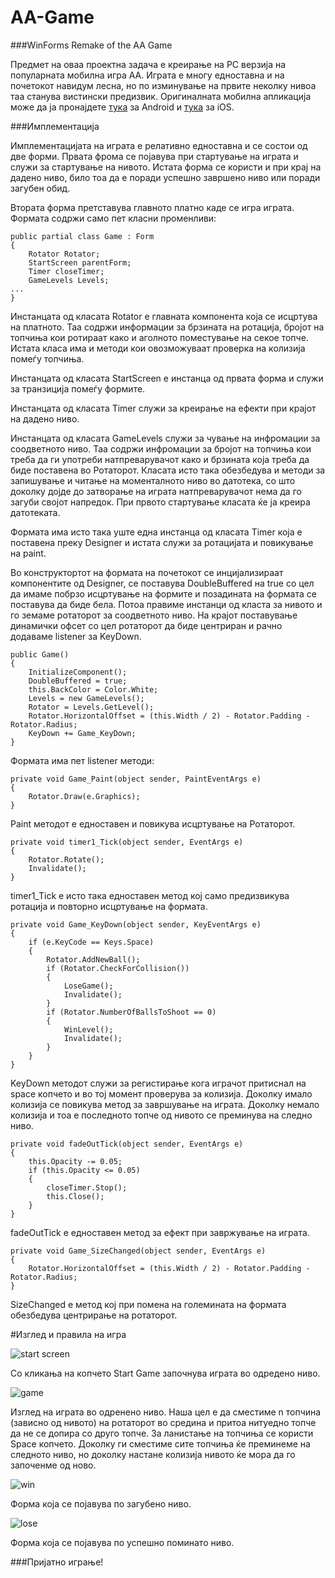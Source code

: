 # AA-Game
###WinForms Remake of the AA Game 

Предмет на оваа проектна задача е креирање на PC верзија на популарната мобилна игра АА. Играта е многу едноставна и на почетокот навидум лесна, но по изминување на првите неколку нивоа таа станува вистински предизвик. Оригиналната мобилна апликација може да ја пронајдете [тука](https://play.google.com/store/apps/details?id=com.aa.generaladaptiveapps&hl=en) за Android и [тука](https://itunes.apple.com/us/app/aa/id905852173?mt=8) за iOS.

###Имплементација

Имплементацијата на играта е релативно едноставна и се состои од две форми. Првата фрома се појавува при стартување на играта и служи за стартување на нивото. Истата форма се користи и при крај на дадено ниво, било тоа да е поради успешно завршено ниво или поради загубен обид.  

Втората форма претставува главното платно каде се игра играта. Формата содржи само пет класни променливи:

```
public partial class Game : Form
{
    Rotator Rotator;
    StartScreen parentForm;
    Timer closeTimer;
    GameLevels Levels;
... 
}
```
Инстанцата од класата Rotator е главната компонента која се исцртува на платното. Таа содржи информации за брзината на ротација, бројот на топчиња кои ротираат како и аголното поместување на секое топче. Истата класа има и методи кои овозможуваат проверка на колизија помеѓу топчиња.

Инстанцата од класата StartScreen e инстанца од првата форма и служи за транзиција помеѓу формите.

Инстанцата oд класата Timer служи за креирање на ефекти при крајот на дадено ниво. 

Инстанцата од класата GameLevels служи за чување на инфромации за соодветното ниво. Таа содржи инфромации за бројот на топчиња кои треба да ги употреби натпреварувачот како и брзината која треба да биде поставена во Ротаторот. Класата исто така обезбедува и методи за запишување и читање на моменталното ниво во датотека, со што доколку дојде до затворање на играта натпреварувачот нема да го загуби својот напредок. При првото стартување класата ќе ја креира датотеката.

Формата има исто така уште една инстанца од класата Timer која е поставена преку Designer и истата служи за ротацијата и повикување на paint.

Во конструктортот на формата на почетокот се инцијализираат компонентите од Designer, се поставува DoubleBuffered на true со цел да имаме побрзо исцртување на формите и позадината на формата се поставува да биде бела. Потоа правиме инстанци од класта за нивото и го земаме ротаторот за соодветното ниво. На крајот поставување динамички офсет со цел ротаторот да биде центриран и рачно додаваме listener за KeyDown.
	
```
public Game()
{
    InitializeComponent();
    DoubleBuffered = true;
    this.BackColor = Color.White;
    Levels = new GameLevels();
    Rotator = Levels.GetLevel();
    Rotator.HorizontalOffset = (this.Width / 2) - Rotator.Padding - Rotator.Radius;
    KeyDown += Game_KeyDown;
}
```

Формата има пет listener методи:

```	
private void Game_Paint(object sender, PaintEventArgs e)
{
    Rotator.Draw(e.Graphics);
}
```

Paint методот е едноставен и повикува исцртување на Ротаторот.
	
```
private void timer1_Tick(object sender, EventArgs e)
{
    Rotator.Rotate();
    Invalidate();
}
```
  
timer1_Tick e исто така едноставен метод кој само предизвикува ротација и повторно исцртување на формата.
	
```
private void Game_KeyDown(object sender, KeyEventArgs e)
{
    if (e.KeyCode == Keys.Space)
    {
        Rotator.AddNewBall();
        if (Rotator.CheckForCollision())
        {
            LoseGame();
            Invalidate();
        }
        if (Rotator.NumberOfBallsToShoot == 0)
        {
            WinLevel();
            Invalidate();
        }
    }
}
```

KeyDown методот служи за регистирање кога играчот притиснал на space копчето и во тој момент проверува за колизија. Доколку имало колизија се повикува метод за завршување на играта. Доколку немало колизија и тоа е последното топче од нивото се преминува на следно ниво.

```
private void fadeOutTick(object sender, EventArgs e)
{
    this.Opacity -= 0.05;
    if (this.Opacity <= 0.05)
    {
        closeTimer.Stop();
        this.Close();
    }
}
```

fadeOutTick e едноставен метод за ефект при завржување на играта.

```
private void Game_SizeChanged(object sender, EventArgs e)
{
    Rotator.HorizontalOffset = (this.Width / 2) - Rotator.Padding - Rotator.Radius;
}
```
  
SizeChanged е метод кој при помена на големината на формата обезбедува центрирање на ротаторот.

#Изглед и правила на игра

![start screen](http://i62.tinypic.com/sem3h4.png)
 
Со кликања на копчето Start Game започнува играта во одредено ниво. 


![game](http://i59.tinypic.com/hsl5vr.png)
	 
Изглед на играта во одренено ниво. Наша цел е да сместиме n топчина (зависно од нивото) на ротаторот во средина и притоа нитуедно топче да не се допира со друго топче. За ланистање на топчиња се користи Space копчето. Доколку ги сместиме сите топчиња ќе преминеме на следното ниво, но доколку настане колизија нивото ќе мора да го започенме од ново. 


![win](http://i58.tinypic.com/r01m6g.png)

Форма која се појавува по загубено ниво.


![lose](http://i62.tinypic.com/b87jme.png)
 
Форма која се појавува по успешно поминато ниво.

###Пријатно играње!
